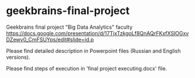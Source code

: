 # geekbrains-final-project
Geekbrains final project "Big Data Analytics" faculty
https://docs.google.com/presentation/d/17TjxTzkgoLf8QnAQrFKxfXSlOGxvDZewv0_CmFSUYps/edit#slide=id.p

Please find detailed description in Powerpoint files (Russian and English versions).

Please find steps of execution in 'final project executing.docx' file.
